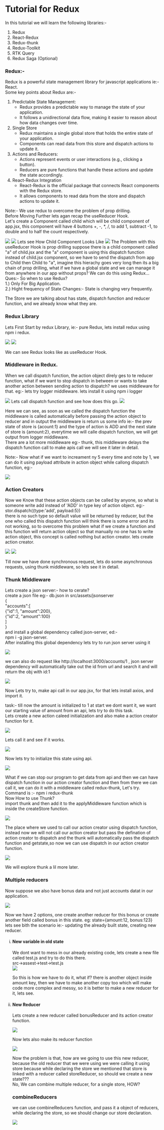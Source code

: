 <h1>Tutorial for Redux</h1>
<p>In this tutorial we will learn the following libraries:-</p>
<ol>
<li>Redux</li>
<li>React-Redux</li>
<li>Redux-thunk</li>
<li>Redux-Toolkit</li>
<li>RTK Query</li>
<li>Redux Saga (Optional) </li>
</ol>

<h3>Redux:-</h3>
<p>Redux is a powerful state management library for javascript applications ie:- React. <br/>Some key points about Redux are:- 

<ol>

  <li>
  Predictable State Management:
   <ul>
    <li>Redux provides a predictable way to manage the state of your application.</li>
    <li>It follows a unidirectional data flow, making it easier to reason about how data changes over time.</li>
   </ul>
  </li>

  <li>
  Single Store
   <ul>
     <li>Redux maintains a single global store that holds the entire state of your application.</li>
     <li>Components can read data from this store and dispatch actions to update it.</li>
    </ul>
  </li>

  <li>
  Actions and Reducers:
   <ul>
     <li>Actions represent events or user interactions (e.g., clicking a button).</li>
     <li>Reducers are pure functions that handle these actions and update the state accordingly.</li>
    </ul>
  </li>
  
  <li>
  React-Redux Integration
   <ul>
     <li>React-Redux is the official package that connects React components with the Redux store.</li>
     <li>It allows components to read data from the store and dispatch actions to update it.</li>
    </ul>
  </li>

</ol>

<p>Note:- We use redux to overcome the problem of prop drilling.<br/> Before Moving Further lets agan recap the useReducer Hook. <br/>Let's create a Component called child which will be child component of app.jsx, this component will have 4 buttons +, -, *, /, to add 1, subtract -1, to double and to half the count respectively.</p>
<img src="reduximg/redux1.png"/>
<img src="reduximg/redux2.png"/>
Lets see How Child Component Looks Like
<img src="reduximg/redux3.png"/>
The Problem with this useReducer Hook is prop drilling suppose there is a child component called "a" of child.jsx and the "a" component is using this dispatch function instead of child.jsx component, so we have to send the dispatch from app to Child then Child to "a", imagine this hierachy goes very long then its a big chain of prop drilling, what if we have a global state and we can manage it from anywhere in our app without props? We can do this using Redux...<br/>
Ques:- So when to use Redux?
<br/>1.) Only For Big Application.
<br/>2.) Hight frequency of State Changes:- State is changing very frequently.
</p>
<p>The Store we are talking about has state, dispatch function and reducer function, and we already know what they are.</p>
<h3>Redux Library</h3>
<p>Lets First Start by redux Library, ie:- pure Redux, lets install redux using npm i redux.</p>
<img src="reduximg/redux4.png"/>
<img src="reduximg/redux5.png"/>
<p>We can see Redux looks like as useReducer Hook.</p>
<h3>Middleware in Redux.</h3>
<p>When we call dispatch function, the action object direly ges to te reducer function, what if we want to stop dispatch in between or wants to take another action between sending action to dispatch? we uses middleware for that. eg:- lets try logger middleware. lets install it using npm i logger</p>
<img src="reduximg/middleware1.png"/>
Lets call dispatch function and see how does this go.
<img src="reduximg/middleware2.png"/>
<p>Here we can see, as soon as we called the dispatch function the middleware is called automatically before passing the action object to reducer and in output the middleware is return us some info ie:- the prev state of store is {acount:1}
and the type of action is ADD and the next state of store is {amount:2}, everytime we will calle dispatch function, we will get output from logger middleware.<br/> There are a lot more middleware eg:- thunk, this middleware delays the dispatch function call to make apis call we will see it later in detail.</p>
<p>Note:- Now what if we want to increament ny 5 every time and note by 1, we can do it using payload attribute in action object while callong dispatch function, eg:-</p>
<img src="reduximg/logger1.png"/>

<h3>Action Creators</h3>
<p>Now we Know that these action objects can be called by anyone, so what is someone write add instead of 'ADD' in type key of action object. eg:- <br/> stor.dispatch({type:'add', payload:5})<br/> there is no such type so default value will be returned by reducer, but the one who called this dispatch function will think there is some error and its not working, so to overcome this problem what if we create a function and this function will return action object so that manually no one has to write action object, this concept is called nothing but action creator. lets create action creator.</p>
<img src="reduximg/AC1.png"/>
<img src="reduximg/AC2.png"/>
<p>Till now we have done synchronous request, lets do some asynchronous requests, using thunk middleware, so lets see it in detail.</p>

<h3>Thunk Middleware</h3>
<p>Lets create a json server:- how to cerate?<br/> create a json file eg:- db.json in src/assets/jsonserver <br/>{
  <br/>"accounts":[<br/>
     {"id":1, "amount":200},<br/>
     {"id":2, "amount":100}<br/>
  ]<br/>
}<br/>and install a global dependency called json-server, ed:- <br/> npm i -g json-server. <br/> After installing this global dependency lets try to run json server using it</p>
<img src="reduximg/jsonserver1.png"/>
<p>we can also do request like http://localhost:3000/accounts/1 , json server dependency will automatically take out the id from url and search it and will return the obj with id:1</p>
<img src="reduximg/jsonserver2.png"/>
<p>Now Lets try to, make api call in our app.jsx, for that lets install axios, and import it.</p>
<p>task:- till now the amount is initialized to 1 at start we dont want it, we want our starting value of amount from an api, lets try to do this task.<br/>Lets create a new action caleed initialization and also make a action creator function for it.</p>
<img src="reduximg/thunk1.png"/>
<p>Lets call it and see if it works.</p>
<img src="reduximg/thunk2.png"/>
<p>Now lets try to initialize this state using api.</p>
<img src="reduximg/thunk3.png"/>
<p>What if we can stop our program to get data from api and then we can have dispatch function in our action creator function and then from there we can call it, we can do it with a middleware called redux-thunk, Let's try. <br/> Command is :- npm i redux-thunk<br/>Now How to use Thunk?<br/>import thunk and then add it to the applyMiddleware function which is inside the createStore function.</p>
<img src="reduximg/thunk4.png"/>
<p>The place where we used to call our action creator using dispatch function, instead now we will not call our action creator but pass the defination of action creator to dispatch and the thunk will automatically pass the dispatch function and getstate,so now we can use dispatch in our action creator function.</p>
<img src="reduximg/thunk5.png"/>
<p>We will explore thunk a lil more later.</p>
<h3>Multiple reducers</h3>
<p>Now suppose we also have bonus data and not just accounts datat in our application.</p>
<img src="reduximg/mr1.png"/>
<p>Now we have 2 options, one create another reducer for this bonus or create another field called bonus in this state. eg: state={amount:12, bonus:123} lets see bith the scenario ie:- updating the already built state, creating new reducer.</p>
<ol type="i">
  <li>
   <h4>New variable in old state</h4>
   <p>We dont want to mess in our already existing code, lets create a new file called test.js and try to do this there. <br/>src->assest->test->test.js<br/>
   <img src="reduximg/mr2.png"/>
   <p>So this is how we have to do it, what if? there is another object inside amount key, then we have to make another copy too which will make code more complex and messy, so it is better to make a new reducer for it, lets see.</p>
   </p>
  </li>
  <li>
  <h4>New Reducer</h4>
  <p>Lets create a new reducer called bonusReducer and its action creator function.</p>
  <img src="reduximg/mulred1.png"/>
  <p>Now lets also make its reducer function</p>
  <img src="reduximg/mulred2.png"/>
  <p>Now the problem is that, how are we going to use this new reducer, because the old reducer that we were using we were calling it using store because while declaring the store we mentioned that store is linked with a reducer called storeReducer, so should we create a new state???<br/>No, We can combine multiple reducer, for a single store, HOW?</p>
  <h3>combineReducers</h3>
  <p>we can use combineReducers function, and pass it a object of reducers, while declaring the store, so we should change our store declaration.</p>
  <img src="reduximg/mulred3.png"/>
  </li>  
</ol>